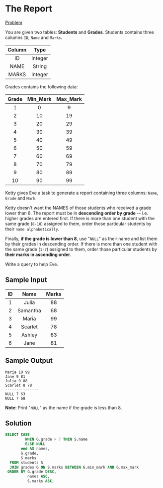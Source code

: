 # The Report

[Problem](https://www.hackerrank.com/challenges/the-report/problem?isFullScreen=true)

You are given two tables: **Students** and **Grades**. Students contains three columns `ID`, `Name` and `Marks`.

|Column|Type|
|:----:|:--:|
|ID|Integer|
|NAME|String|
|MARKS|Integer|


Grades contains the following data:

|Grade|Min_Mark|Max_Mark|
|:---:|:------:|:----:|
|1|0|9|
|2|10|19|
|3|20|29|
|4|30|39|
|5|40|49|
|6|50|59|
|7|60|69|
|8|70|79|
|9|80|89|
|10|90|99|

Ketty gives Eve a task to generate a report containing three columns: `Name`, `Grade` and `Mark`.

Ketty doesn't want the NAMES of those students who received a grade lower than 8. The report must be in **descending order by grade** -- i.e. higher grades are entered first. If there is more than one student with the same grade (`8-10`) assigned to them, order those particular students by their `name alphabetically`.

Finally, **if the grade is lower than 8**, use "`NULL`" as their name and list them by their grades in descending order. If there is more than one student with the same grade (`1-7`) assigned to them, order those particular students by **their marks in ascending order**.

Write a query to help Eve.

## Sample Input

|ID|Name|Marks|
|:----:|:---:|:---:|
|1|Julia|88|
|2|Samantha|68|
|3|Maria|99|
|4|Scarlet|78|
|5|Ashley|63|
|6|Jane|81|

## Sample Output

```console
Maria 10 99
Jane 9 81
Julia 9 88
Scarlet 8 78
---------------
NULL 7 63
NULL 7 68
```

**Note**: Print "`NULL`"  as the name if the grade is less than 8.


## Solution 


```SQL
SELECT CASE
         WHEN G.grade > 7 THEN S.name
         ELSE NULL
       end AS names,
       G.grade,
       S.marks
  FROM students S
  JOIN grades G ON S.marks BETWEEN G.min_mark AND G.max_mark
 ORDER BY G.grade DESC,
          names ASC,
          S.marks ASC;
```

